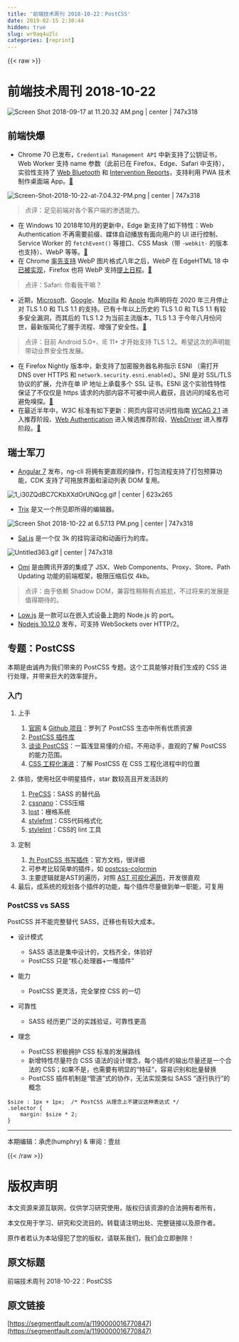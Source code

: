 ```yaml
---
title: '前端技术周刊 2018-10-22：PostCSS' 
date: 2019-02-15 2:30:44
hidden: true
slug: wr9aq4u2lc
categories: [reprint]
---
```


{{< raw >}}

                    
<h1 id="articleHeader0">前端技术周刊 2018-10-22</h1>
<p><span class="img-wrap"><img data-src="/img/remote/1460000016770850" src="https://static.alili.tech/img/remote/1460000016770850" alt="Screen Shot 2018-09-17 at 11.20.32 AM.png | center | 747x318" title="Screen Shot 2018-09-17 at 11.20.32 AM.png | center | 747x318" style="cursor: pointer; display: inline;"></span></p>
<h2 id="articleHeader1">前端快爆</h2>
<ul><li>Chrome 70 已发布，<code>Credential Management API</code> 中新支持了公钥证书，Web Worker 支持 name 参数（此前已在 Firefox、Edge、Safari 中支持），实验性支持了 <a href="https://www.chromestatus.com/feature/5264933985976320" rel="nofollow noreferrer" target="_blank">Web Bluetooth</a> 和 <a href="https://www.chromestatus.com/feature/5544632075157504" rel="nofollow noreferrer" target="_blank">Intervention Reports</a>，支持利用 PWA 技术制作桌面端 App。<a href="https://developers.google.com/web/updates/2018/10/nic70" rel="nofollow noreferrer" target="_blank">🔗</a>
</li></ul>
<p><span class="img-wrap"><img data-src="/img/remote/1460000016770851" src="https://static.alili.tech/img/remote/1460000016770851" alt="Screen-Shot-2018-10-22-at-7.04.32-PM.png | center | 747x318" title="Screen-Shot-2018-10-22-at-7.04.32-PM.png | center | 747x318" style="cursor: pointer; display: inline;"></span></p>
<blockquote>点评：足见前端对各个客户端的渗透能力。</blockquote>
<ul>
<li>在 Windows 10 2018年10月的更新中，Edge 新支持了如下特性：Web Authentication 不再需要前缀、媒体自动播放有面向用户的 UI 进行控制、Service Worker 的 <code>fetchEvent()</code> 等接口、CSS Mask（带 <code>-webkit-</code> 的版本也支持）、WebP 等等。<a href="https://blogs.windows.com/msedgedev/2018/10/04/edgehtml-18-october-2018-update/#b0jHPdwsxfrbMHfM.97" rel="nofollow noreferrer" target="_blank">🔗</a>
</li>
<li>在 Chrome <a href="https://blog.chromium.org/2010/09/webp-new-image-format-for-web.html" rel="nofollow noreferrer" target="_blank">率先支持</a> WebP 图片格式八年之后，WebP 在 EdgeHTML 18 中<a href="https://blogs.windows.com/msedgedev/2018/10/04/edgehtml-18-october-2018-update/#YLq7fW0rrglOOYLc.97" rel="nofollow noreferrer" target="_blank">已被实现</a>，Firefox 也将 WebP 支持<a href="https://bugzilla.mozilla.org/show_bug.cgi?id=1294490" rel="nofollow noreferrer" target="_blank">提上日程</a>。<a href="https://blogs.windows.com/msedgedev/2018/10/04/edgehtml-18-october-2018-update/" rel="nofollow noreferrer" target="_blank">🔗</a>
</li>
</ul>
<blockquote>点评：Safari: 你看我干嘛？</blockquote>
<ul><li>近期，<a href="https://blogs.windows.com/msedgedev/2018/10/15/modernizing-tls-edge-ie11/" rel="nofollow noreferrer" target="_blank">Microsoft</a>、<a href="https://security.googleblog.com/2018/10/modernizing-transport-security.html" rel="nofollow noreferrer" target="_blank">Google</a>、<a href="https://blog.mozilla.org/security/2018/10/15/removing-old-versions-of-tls/" rel="nofollow noreferrer" target="_blank">Mozilla</a> 和 <a href="https://webkit.org/blog/8462/deprecation-of-legacy-tls-1-0-and-1-1-versions/" rel="nofollow noreferrer" target="_blank">Apple</a> 均声明将在 2020 年三月停止对 TLS 1.0 和 TLS 1.1 的支持。已有十年以上历史的 TLS 1.0 和 TLS 1.1 有较多安全漏洞，而其后的 TLS 1.2 为当前主流版本，TLS 1.3 于今年八月份问世，最新版简化了握手流程、增强了安全性。<a href="https://blogs.windows.com/msedgedev/2018/10/15/modernizing-tls-edge-ie11/" rel="nofollow noreferrer" target="_blank">🔗</a>
</li></ul>
<blockquote>点评：目前 Android 5.0+、IE 11+ 才开始支持 TLS 1.2。希望这次的声明能带动业界安全性发展。</blockquote>
<ul>
<li>在 Firefox Nightly 版本中，新支持了加密服务器名称指示 ESNI （需打开 DNS over HTTPS 和 <code>network.security.esni.enabled</code>）。SNI 是对 SSL/TLS 协议的扩展，允许在单 IP 地址上承载多个 SSL 证书。ESNI 这个实验性特性保证了不仅仅是 https 请求的内部内容不可被中间人截获，且访问的域名也可避免嗅探。<a href="https://blog.mozilla.org/security/2018/10/18/encrypted-sni-comes-to-firefox-nightly/" rel="nofollow noreferrer" target="_blank">🔗</a>
</li>
<li>在最近半年中，W3C 标准有如下更新：网页内容可访问性指南 <a href="https://www.w3.org/2018/06/pressrelease-wcag21" rel="nofollow noreferrer" target="_blank">WCAG 2.1</a> 进入推荐阶段、<a href="https://www.w3.org/TR/2018/CR-webauthn-20180320/" rel="nofollow noreferrer" target="_blank">Web Authentication</a> 进入候选推荐阶段、<a href="https://www.w3.org/TR/webdriver1/" rel="nofollow noreferrer" target="_blank">WebDriver</a> 进入推荐阶段。<a href="https://www.w3.org/blog/2018/10/strategic-highlights-what-w3c-has-done-and-where-were-heading/" rel="nofollow noreferrer" target="_blank">🔗</a>
</li>
</ul>
<h2 id="articleHeader2">瑞士军刀</h2>
<ul><li>
<a href="https://blog.angular.io/version-7-of-angular-cli-prompts-virtual-scroll-drag-and-drop-and-more-c594e22e7b8c" rel="nofollow noreferrer" target="_blank">Angular 7</a> 发布，ng-cli 将拥有更直观的操作，打包流程支持了打包预算功能，CDK 支持了可拖放界面和滚动列表 DOM 复用。</li></ul>
<p><span class="img-wrap"><img data-src="/img/remote/1460000016770852?w=623&amp;h=265" src="https://static.alili.tech/img/remote/1460000016770852?w=623&amp;h=265" alt="1_i30ZQdBC7CKbXXdOrUNQcg.gif | center | 623x265" title="1_i30ZQdBC7CKbXXdOrUNQcg.gif | center | 623x265" style="cursor: pointer;"></span></p>
<ul><li>
<a href="https://trix-editor.org/" rel="nofollow noreferrer" target="_blank">Trix</a> 是又一个所见即所得的编辑器。</li></ul>
<p><span class="img-wrap"><img data-src="/img/remote/1460000016770853?w=797&amp;h=339" src="https://static.alili.tech/img/remote/1460000016770853?w=797&amp;h=339" alt="Screen Shot 2018-10-22 at 6.57.13 PM.png | center | 747x318" title="Screen Shot 2018-10-22 at 6.57.13 PM.png | center | 747x318" style="cursor: pointer;"></span></p>
<ul><li>
<a href="https://mciastek.github.io/sal/" rel="nofollow noreferrer" target="_blank">Sal.js</a> 是一个仅 3k 的挂钩滚动和动画行为的库。</li></ul>
<p><span class="img-wrap"><img data-src="/img/remote/1460000016770854" src="https://static.alili.tech/img/remote/1460000016770854" alt="Untitled363.gif | center | 747x318" title="Untitled363.gif | center | 747x318" style="cursor: pointer;"></span></p>
<ul><li>
<a href="https://github.com/Tencent/omi/blob/master/README.CN.md" rel="nofollow noreferrer" target="_blank">Omi</a> 是由腾讯开源的集成了 JSX、Web Components、Proxy、Store、Path Updating 功能的前端框架，极限压缩后仅 4kb。</li></ul>
<blockquote>点评：由于依赖 Shadow DOM，兼容性稍稍有点尴尬，不过将来的发展是值得期待的。</blockquote>
<ul>
<li>
<a href="http://www.lowjs.org/" rel="nofollow noreferrer" target="_blank">Low.js</a> 是一款可以在嵌入式设备上跑的 Node.js 的 port。</li>
<li>
<a href="https://nodejs.org/en/blog/release/v10.12.0/" rel="nofollow noreferrer" target="_blank">Nodejs 10.12.0</a> 发布，可支持 WebSockets over HTTP/2。</li>
</ul>
<h2 id="articleHeader3">专题：PostCSS</h2>
<p>本期是由诚冉为我们带来的 PostCSS 专题。这个工具能够对我们生成的 CSS 进行处理，并带来巨大的效率提升。</p>
<h3 id="articleHeader4">入门</h3>
<ol>
<li>
<p>上手</p>
<ol>
<li>
<a href="https://postcss.org/" rel="nofollow noreferrer" target="_blank">官网</a> &amp; <a href="https://github.com/postcss/postcss/" rel="nofollow noreferrer" target="_blank">Github 项目</a>：罗列了 PostCSS 生态中所有优质资源</li>
<li><a href="https://www.postcss.parts/" rel="nofollow noreferrer" target="_blank">PostCSS 插件库</a></li>
<li>
<a href="https://juejin.im/post/59e5dc1d6fb9a0450a666d62" rel="nofollow noreferrer" target="_blank">谈谈 PostCSS</a>：一篇浅显易懂的介绍，不用动手，直观的了解 PostCSS 的能力范围。</li>
<li>
<a href="https://juejin.im/entry/5a37690d6fb9a045132acb15" rel="nofollow noreferrer" target="_blank">CSS 工程化演进</a>：了解 PostCSS 在 CSS 工程化进程中的位置</li>
</ol>
</li>
<li>
<p>体验，使用社区中明星插件，star 数较高且开发活跃的</p>
<ol>
<li>
<a href="https://jonathantneal.github.io/precss/" rel="nofollow noreferrer" target="_blank">PreCSS</a>：SASS 的替代品</li>
<li>
<a href="https://cssnano.co/" rel="nofollow noreferrer" target="_blank">cssnano</a>：CSS压缩</li>
<li>
<a href="http://lostgrid.org/" rel="nofollow noreferrer" target="_blank">lost</a>：栅格系统</li>
<li>
<a href="https://github.com/morishitter/stylefmt" rel="nofollow noreferrer" target="_blank">stylefmt</a>：CSS代码格式化</li>
<li>
<a href="https://stylelint.io/" rel="nofollow noreferrer" target="_blank">stylelint</a>：CSS的 lint 工具</li>
</ol>
</li>
<li>
<p>定制</p>
<ol>
<li>
<a href="https://github.com/postcss/postcss/blob/master/docs/writing-a-plugin.md" rel="nofollow noreferrer" target="_blank">为 PostCSS 书写插件</a>：官方文档，很详细</li>
<li>可参考比较简单的插件，如 <a href="https://github.com/cssnano/cssnano/tree/master/packages/postcss-colormin" rel="nofollow noreferrer" target="_blank">postcss-colormin</a>
</li>
<li>主要逻辑就是AST的遍历，对照 <a href="https://astexplorer.net/" rel="nofollow noreferrer" target="_blank">AST 可视化遍历</a>，开发很直观</li>
</ol>
</li>
<li>最后，成系统的规划各个插件的功能，每个插件尽量做到单一职能，可复用</li>
</ol>
<h3 id="articleHeader5">PostCSS vs SASS</h3>
<p>PostCSS 并不能完整替代 SASS，迁移也有较大成本。</p>
<ul>
<li>
<p>设计模式</p>
<ul>
<li>SASS 语法是集中设计的，文档齐全，体验好</li>
<li>PostCSS 只是“核心处理器+一堆插件”</li>
</ul>
</li>
<li>
<p>能力</p>
<ul><li>PostCSS 更灵活，完全掌控 CSS 的一切</li></ul>
</li>
<li>
<p>可靠性</p>
<ul><li>SASS 经历更广泛的实践验证，可靠性更高</li></ul>
</li>
<li>
<p>理念</p>
<ul>
<li>PostCSS 积极拥护 CSS 标准的发展路线</li>
<li>新增特性尽量符合 CSS 语法的设计理念，每个插件的输出尽量还是一个合法的 CSS；如果不是，也需要有明显的“特征”，容易识别和批量替换</li>
<li>PostCSS 插件机制是“管道”式的协作，无法实现类似 SASS “逐行执行”的概念</li>
</ul>
</li>
</ul>
<div class="widget-codetool" style="display:none;">
      <div class="widget-codetool--inner">
      <span class="selectCode code-tool" data-toggle="tooltip" data-placement="top" title="" data-original-title="全选"></span>
      <span type="button" class="copyCode code-tool" data-toggle="tooltip" data-placement="top" data-clipboard-text="$size : 1px + 1px;  /* PostCSS 从理念上不建议这种表达式 */
.selector {
 &nbsp; &nbsp;margin: $size * 2;
}" title="" data-original-title="复制"></span>
      <span type="button" class="saveToNote code-tool" data-toggle="tooltip" data-placement="top" title="" data-original-title="放进笔记"></span>
      </div>
      </div><pre class="hljs scss"><code><span class="hljs-variable">$size</span> : <span class="hljs-number">1px</span> + <span class="hljs-number">1px</span>;  <span class="hljs-comment">/* PostCSS 从理念上不建议这种表达式 */</span>
<span class="hljs-selector-class">.selector</span> {
 &nbsp; &nbsp;<span class="hljs-attribute">margin</span>: <span class="hljs-variable">$size</span> * <span class="hljs-number">2</span>;
}</code></pre>
<hr>
<p>本期编辑：承虎(humphry) &amp; 审阅：壹丝</p>

                
{{< /raw >}}

# 版权声明
本文资源来源互联网，仅供学习研究使用，版权归该资源的合法拥有者所有，

本文仅用于学习、研究和交流目的。转载请注明出处、完整链接以及原作者。

原作者若认为本站侵犯了您的版权，请联系我们，我们会立即删除！

## 原文标题
前端技术周刊 2018-10-22：PostCSS

## 原文链接
[https://segmentfault.com/a/1190000016770847](https://segmentfault.com/a/1190000016770847)

